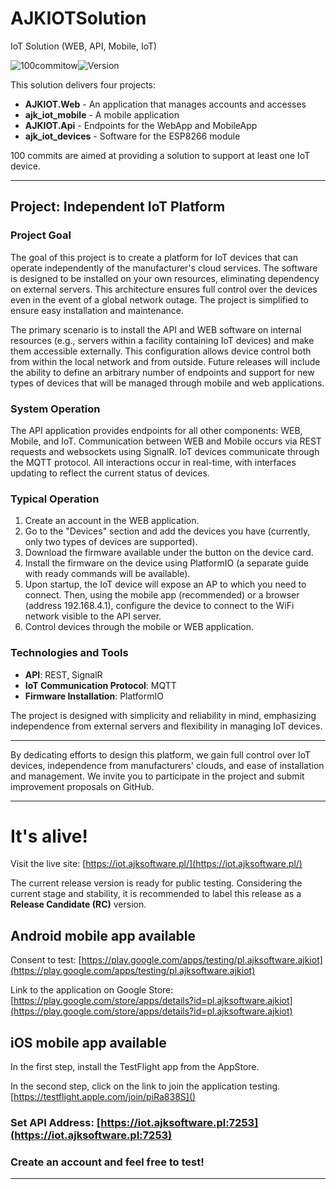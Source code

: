 # AJKIOTSolution

IoT Solution (WEB, API, Mobile, IoT)

![100commitow](https://img.shields.io/badge/c%23,flutter,c-100commitow-blue)![Version](https://img.shields.io/badge/bundle_version-0.0.1-green)

This solution delivers four projects:

- **AJKIOT.Web** - An application that manages accounts and accesses
- **ajk_iot_mobile** - A mobile application
- **AJKIOT.Api** - Endpoints for the WebApp and MobileApp
- **ajk_iot_devices** - Software for the ESP8266 module

100 commits are aimed at providing a solution to support at least one IoT device.

---

## Project: Independent IoT Platform

### Project Goal

The goal of this project is to create a platform for IoT devices that can operate independently of the manufacturer's cloud services. The software is designed to be installed on your own resources, eliminating dependency on external servers. This architecture ensures full control over the devices even in the event of a global network outage. The project is simplified to ensure easy installation and maintenance.

The primary scenario is to install the API and WEB software on internal resources (e.g., servers within a facility containing IoT devices) and make them accessible externally. This configuration allows device control both from within the local network and from outside. Future releases will include the ability to define an arbitrary number of endpoints and support for new types of devices that will be managed through mobile and web applications.

### System Operation

The API application provides endpoints for all other components: WEB, Mobile, and IoT. Communication between WEB and Mobile occurs via REST requests and websockets using SignalR. IoT devices communicate through the MQTT protocol. All interactions occur in real-time, with interfaces updating to reflect the current status of devices.

### Typical Operation

1. Create an account in the WEB application.
2. Go to the "Devices" section and add the devices you have (currently, only two types of devices are supported).
3. Download the firmware available under the button on the device card.
4. Install the firmware on the device using PlatformIO (a separate guide with ready commands will be available).
5. Upon startup, the IoT device will expose an AP to which you need to connect. Then, using the mobile app (recommended) or a browser (address 192.168.4.1), configure the device to connect to the WiFi network visible to the API server.
6. Control devices through the mobile or WEB application.

### Technologies and Tools

- **API**: REST, SignalR
- **IoT Communication Protocol**: MQTT
- **Firmware Installation**: PlatformIO

The project is designed with simplicity and reliability in mind, emphasizing independence from external servers and flexibility in managing IoT devices.

---

By dedicating efforts to design this platform, we gain full control over IoT devices, independence from manufacturers' clouds, and ease of installation and management. We invite you to participate in the project and submit improvement proposals on GitHub.


---

# It's alive!

Visit the live site: [https://iot.ajksoftware.pl/](https://iot.ajksoftware.pl/)

The current release version is ready for public testing. Considering the current stage and stability, it is recommended to label this release as a **Release Candidate (RC)** version.

## Android mobile app available
Consent to test: [https://play.google.com/apps/testing/pl.ajksoftware.ajkiot](https://play.google.com/apps/testing/pl.ajksoftware.ajkiot)

Link to the application on Google Store: [https://play.google.com/store/apps/details?id=pl.ajksoftware.ajkiot](https://play.google.com/store/apps/details?id=pl.ajksoftware.ajkiot)

## iOS mobile  app available
In the first step, install the TestFlight app from the AppStore.

In the second step, click on the link to join the application testing. [https://testflight.apple.com/join/piRa838S]()

### Set API Address: [https://iot.ajksoftware.pl:7253](https://iot.ajksoftware.pl:7253)

### Create an account and feel free to test!

----
